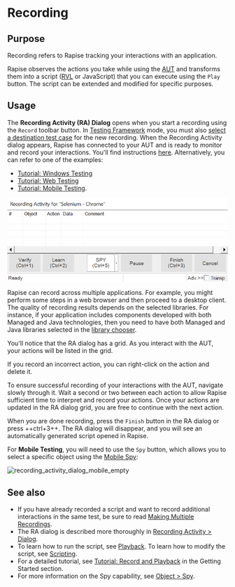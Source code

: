 # Recording

## Purpose

Recording refers to Rapise tracking your interactions with an application.

Rapise observes the actions you take while using the [AUT](glossary.md) and transforms them into a script ([RVL](/RVL/Overview/) or JavaScript) that you can execute using the `Play` button. The script can be extended and modified for specific purposes.

## Usage

The **Recording Activity (RA) Dialog** opens when you start a recording using the `Record` toolbar button. In [Testing Framework](Frameworks/frameworks.md) mode, you must also [select a destination test case](Frameworks/frameworks.md#recording-test-cases-and-page-objects) for the new recording. When the Recording Activity dialog appears, Rapise has connected to your AUT and is ready to monitor and record your interactions. You'll find instructions [here](recording_activity_dialog.md). Alternatively, you can refer to one of the examples:

-   [Tutorial: Windows Testing](twodialogs_sample.md)
-   [Tutorial: Web Testing](tutorial_record_and_playback.md)
-   [Tutorial: Mobile Testing](mobile_testing2.md).

![recording activity dialog](./img/recording1.png)

Rapise can record across multiple applications. For example, you might perform some steps in a web browser and then proceed to a desktop client. The quality of recording results depends on the selected libraries. For instance, if your application includes components developed with both Managed and Java technologies, then you need to have both Managed and Java libraries selected in the [library chooser](change_the_libraries_being_use.md).

You'll notice that the RA dialog has a grid. As you interact with the AUT, your actions will be listed in the grid.

If you record an incorrect action, you can right-click on the action and delete it.

To ensure successful recording of your interactions with the AUT, navigate slowly through it. Wait a second or two between each action to allow Rapise sufficient time to interpret and record your actions. Once your actions are updated in the RA dialog grid, you are free to continue with the next action.

When you are done recording, press the `Finish` button in the RA dialog or press ++ctrl+3++. The RA dialog will disappear, and you will see an automatically generated script opened in Rapise.

For **Mobile Testing**, you will need to use the `Spy` button, which allows you to select a specific object using the [Mobile Spy](../object_spy_mobile/):

![recording_activity_dialog_mobile_empty](./img/recording2.png)

## See also

-   If you have already recorded a script and want to record additional interactions in the same test, be sure to read [Making Multiple Recordings](multiple_recordings.md).
-   The RA dialog is described more thoroughly in [Recording Activity > Dialog](recording_activity_dialog.md).
-   To learn how to run the script, see [Playback](playback.md). To learn how to modify the script, see [Scripting](scripting.md).
-   For a detailed tutorial, see [Tutorial: Record and Playback](tutorial_record_and_playback.md) in the Getting Started section.
-   For more information on the Spy capability, see [Object > Spy](../object_spy/).